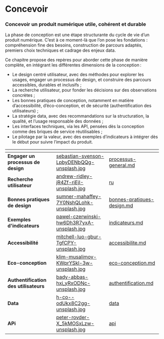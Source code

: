 # Concevoir

### Concevoir un produit numérique utile, cohérent et durable

La phase de conception est une étape structurante du cycle de vie d’un produit numérique. C’est à ce moment-là que l’on pose les fondations : compréhension fine des besoins, construction de parcours adaptés, premiers choix techniques et cadrage des enjeux data.

Ce chapitre propose des repères pour aborder cette phase de manière complète, en intégrant les différentes dimensions de la conception :

* Le design centré utilisateur, avec des méthodes pour explorer les usages, engager un processus de design, et construire des parcours accessibles, durables et inclusifs ;
* La recherche utilisateur, pour fonder les décisions sur des observations concrètes ;
* Les bonnes pratiques de conception, notamment en matière d’accessibilité, d’éco-conception, et de sécurité (authentification des utilisateurs) ;
* La stratégie data, avec des recommandations sur la structuration, la qualité, et l’usage responsable des données ;
* Les interfaces techniques, via les API, pensées dès la conception comme des briques de service réutilisables ;
* Le pilotage par la valeur, avec des exemples d’indicateurs à intégrer dès le début pour suivre l’impact du produit.

<table data-view="cards"><thead><tr><th></th><th data-hidden data-card-cover data-type="files"></th><th data-hidden data-card-target data-type="content-ref"></th></tr></thead><tbody><tr><td><strong>Engager un processus de design</strong></td><td><a href="../.gitbook/assets/sebastian-svenson-LpbyDENbQQg-unsplash.jpg">sebastian-svenson-LpbyDENbQQg-unsplash.jpg</a></td><td><a href="processus-general.md">processus-general.md</a></td></tr><tr><td><strong>Recherche utilisateur</strong></td><td><a href="../.gitbook/assets/andrew-ridley-jR4Zf-riEjI-unsplash.jpg">andrew-ridley-jR4Zf-riEjI-unsplash.jpg</a></td><td><a href="ru/">ru</a></td></tr><tr><td><strong>Bonnes pratiques de design</strong></td><td><a href="../.gitbook/assets/sumner-mahaffey-7Y0NshQLohk-unsplash.jpg">sumner-mahaffey-7Y0NshQLohk-unsplash.jpg</a></td><td><a href="bonnes-pratiques-design.md">bonnes-pratiques-design.md</a></td></tr><tr><td><strong>Exemples d'indicateurs</strong></td><td><a href="../.gitbook/assets/pawel-czerwinski-hw6Dh3R7yxA-unsplash.jpg">pawel-czerwinski-hw6Dh3R7yxA-unsplash.jpg</a></td><td><a href="indicateurs.md">indicateurs.md</a></td></tr><tr><td><strong>Accessibilité</strong></td><td><a href="../.gitbook/assets/mitchell-luo-gbur-TgfCPY-unsplash.jpg">mitchell-luo-gbur-TgfCPY-unsplash.jpg</a></td><td><a href="accessibilite.md">accessibilite.md</a></td></tr><tr><td><strong>Eco-conception</strong></td><td><a href="../.gitbook/assets/klim-musalimov-KWprYSkl-3w-unsplash.jpg">klim-musalimov-KWprYSkl-3w-unsplash.jpg</a></td><td><a href="eco-conception.md">eco-conception.md</a></td></tr><tr><td><strong>Authentification des utilisateurs</strong></td><td><a href="../.gitbook/assets/bady-abbas-hxi_yRxODNc-unsplash.jpg">bady-abbas-hxi_yRxODNc-unsplash.jpg</a></td><td><a href="authentification.md">authentification.md</a></td></tr><tr><td><strong>Data</strong></td><td><a href="../.gitbook/assets/h-co--odUkx8C2gg-unsplash.jpg">h-co--odUkx8C2gg-unsplash.jpg</a></td><td><a href="data/">data</a></td></tr><tr><td><strong>APi</strong></td><td><a href="../.gitbook/assets/peter-rovder-X_5kMOSxLzw-unsplash.jpg">peter-rovder-X_5kMOSxLzw-unsplash.jpg</a></td><td><a href="api/">api</a></td></tr></tbody></table>
